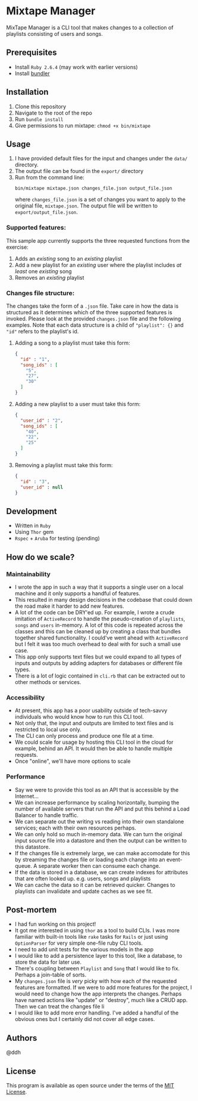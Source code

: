 # Mixtape Manager
MixTape Manager is a CLI tool that makes changes to a collection of playlists consisting of users and songs.


## Prerequisites
* Install `Ruby 2.6.4` (may work with earlier versions)
* Install [bundler](https://bundler.io/)

## Installation
1. Clone this repository
1. Navigate to the root of the repo
1. Run `bundle install`
1. Give permissions to run mixtape: `chmod +x bin/mixtape`

## Usage
1. I have provided default files for the input and changes under the `data/` directory.
1. The output file can be found in the `export/` directory
1. Run from the command line:
    ``` shell
    bin/mixtape mixtape.json changes_file.json output_file.json
    ```
    where `changes_file.json` is a set of changes you want to apply to the original file, `mixtape.json`. The output file will be written to `export/output_file.json`.

### Supported features:
This sample app currently supports the three requested functions from the exercise:
1. Adds an _existing_ song to an _existing_ playlist
2. Add a new playlist for an _existing_ user where the playlist includes _at least_ one _existing_ song
3. Removes an _existing_ playlist

### Changes file structure:
The changes take the form of a `.json` file. Take care in how the data is structured as it determines which of the three supported features is invoked. Please look at the provided `changes.json` file and the following examples. Note that each data structure is a child of `"playlist": {}` and `"id"` refers to the playlist's id.
1. Adding a song to a playlist must take this form:
    ``` json
    {
      "id" : "1",
      "song_ids" : [
        "5",
        "27",
        "30"
      ]
    }
    ```
2. Adding a new playlist to a user must take this form:
    ``` json
    {
      "user_id" : "2",
      "song_ids" : [
        "40",
        "22",
        "25"
      ]
    }
    ```
3. Removing a playlist must take this form:
    ``` json
    {
      "id" : "3",
      "user_id" : null
    }
    ```

## Development
* Written in `Ruby`
* Using `Thor` gem
* `Rspec` + `Aruba` for testing (pending)

## How do we scale?

### Maintainability
* I wrote the app in such a way that it supports a single user on a local machine and it only supports a handful of features.
* This resulted in many design decisions in the codebase that could down the road make it harder to add new features.
* A lot of the code can be DRY'ed up. For example, I wrote a crude imitation of `ActiveRecord` to handle the pseudo-creation of `playlists`, `songs` and `users` in-memory. A lot of this code is repeated across the classes and this can be cleaned up by creating a class that bundles together shared functionality. I could've went ahead with `ActiveRecord` but I felt it was too much overhead to deal with for such a small use case.
* This app only supports text files but we could expand to all types of inputs and outputs by adding adapters for databases or different file types.
* There is a lot of logic contained in `cli.rb` that can be extracted out to other methods or services.

### Accessibility
* At present, this app has a poor usability outside of tech-savvy individuals who would know how to run this CLI tool.
* Not only that, the input and outputs are limited to text files and is restricted to local use only.
* The CLI can only process and produce one file at a time.
* We could scale for usage by hosting this CLI tool in the cloud for example, behind an API. It would then be able to handle multiple requests.
* Once "online", we'll have more options to scale

### Performance
* Say we were to provide this tool as an API that is accessible by the Internet...
* We can increase performance by scaling horizontally, bumping the number of available servers that run the API and put this behind a Load Balancer to handle traffic.
* We can separate out the writing vs reading into their own standalone services; each with their own resources perhaps.
* We can only hold so much in-memory data. We can turn the original input source file into a datastore and then the output can be written to this datastore.
* If the changes file is extremely large, we can make accomodate for this by streaming the changes file or loading each change into an event-queue. A separate worker then can consume each change.
* If the data is stored in a database, we can create indexes for attributes that are often looked up. e.g. users, songs and playlists
* We can cache the data so it can be retrieved quicker. Changes to playlists can invalidate and update caches as we see fit.


## Post-mortem
* I had fun working on this project!
* It got me interested in using `thor` as a tool to build CLIs. I was more familiar with built-in tools like `rake` tasks for `Rails` or just using `OptionParser` for very simple one-file ruby CLI tools.
* I need to add unit tests for the various models in the app
* I would like to add a persistence layer to this tool, like a database, to store the data for later use.
* There's coupling between `Playlist` and `Song` that I would like to fix. Perhaps a join-table of sorts.
* My `changes.json` file is _very_ picky with how each of the requested features are formatted. If we were to add more features for the project, I would need to change how the app interprets the changes. Perhaps have named actions like "update" or "destroy", much like a CRUD app. Then we can treat the changes file li
* I would like to add more error handling. I've added a handful of the obvious ones but I certainly did not cover all edge cases.

## Authors
@ddh

## License
This program is available as open source under the terms of the [MIT License](https://opensource.org/licenses/MIT).
